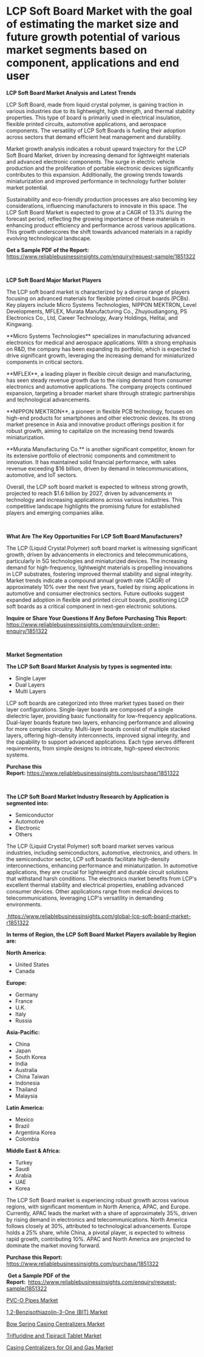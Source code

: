 <p><h1>LCP Soft Board Market with the goal of estimating the market size and future growth potential of various market segments based on component, applications and end user</h1></p><p><strong>LCP Soft Board Market Analysis and Latest Trends</strong></p>
<p><p>LCP Soft Board, made from liquid crystal polymer, is gaining traction in various industries due to its lightweight, high strength, and thermal stability properties. This type of board is primarily used in electrical insulation, flexible printed circuits, automotive applications, and aerospace components. The versatility of LCP Soft Boards is fueling their adoption across sectors that demand efficient heat management and durability.</p><p>Market growth analysis indicates a robust upward trajectory for the LCP Soft Board Market, driven by increasing demand for lightweight materials and advanced electronic components. The surge in electric vehicle production and the proliferation of portable electronic devices significantly contributes to this expansion. Additionally, the growing trends towards miniaturization and improved performance in technology further bolster market potential.</p><p>Sustainability and eco-friendly production processes are also becoming key considerations, influencing manufacturers to innovate in this space. The LCP Soft Board Market is expected to grow at a CAGR of 13.3% during the forecast period, reflecting the growing importance of these materials in enhancing product efficiency and performance across various applications. This growth underscores the shift towards advanced materials in a rapidly evolving technological landscape.</p></p>
<p><strong>Get a Sample PDF of the Report:&nbsp;</strong> <a href="https://www.reliablebusinessinsights.com/enquiry/request-sample/1851322?utm_campaign=1113&utm_medium=2&utm_source=Github&utm_content=ia&utm_term=07012025&utm_id=lcp-soft-board">https://www.reliablebusinessinsights.com/enquiry/request-sample/1851322</a></p>
<p>&nbsp;</p>
<p><strong>LCP Soft Board Major Market Players</strong></p>
<p><p>The LCP soft board market is characterized by a diverse range of players focusing on advanced materials for flexible printed circuit boards (PCBs). Key players include Micro Systems Technologies, NIPPON MEKTRON, Level Developments, MFLEX, Murata Manufacturing Co., Zhuyoudiangong, PS Electronics Co., Ltd, Career Technology, Avary Holdings, Helitai, and Kingwang.</p><p>**Micro Systems Technologies** specializes in manufacturing advanced electronics for medical and aerospace applications. With a strong emphasis on R&D, the company has been expanding its portfolio, which is expected to drive significant growth, leveraging the increasing demand for miniaturized components in critical sectors.</p><p>**MFLEX**, a leading player in flexible circuit design and manufacturing, has seen steady revenue growth due to the rising demand from consumer electronics and automotive applications. The company projects continued expansion, targeting a broader market share through strategic partnerships and technological advancements.</p><p>**NIPPON MEKTRON**, a pioneer in flexible PCB technology, focuses on high-end products for smartphones and other electronic devices. Its strong market presence in Asia and innovative product offerings position it for robust growth, aiming to capitalize on the increasing trend towards miniaturization.</p><p>**Murata Manufacturing Co.** is another significant competitor, known for its extensive portfolio of electronic components and commitment to innovation. It has maintained solid financial performance, with sales revenue exceeding $16 billion, driven by demand in telecommunications, automotive, and IoT sectors.</p><p>Overall, the LCP soft board market is expected to witness strong growth, projected to reach $1.6 billion by 2027, driven by advancements in technology and increasing applications across various industries. This competitive landscape highlights the promising future for established players and emerging companies alike.</p></p>
<p>&nbsp;</p>
<p><strong>What Are The Key Opportunities For LCP Soft Board Manufacturers?</strong></p>
<p><p>The LCP (Liquid Crystal Polymer) soft board market is witnessing significant growth, driven by advancements in electronics and telecommunications, particularly in 5G technologies and miniaturized devices. The increasing demand for high-frequency, lightweight materials is propelling innovations in LCP substrates, fostering improved thermal stability and signal integrity. Market trends indicate a compound annual growth rate (CAGR) of approximately 10% over the next five years, fueled by rising applications in automotive and consumer electronics sectors. Future outlooks suggest expanded adoption in flexible and printed circuit boards, positioning LCP soft boards as a critical component in next-gen electronic solutions.</p></p>
<p><strong>Inquire or Share Your Questions If Any Before Purchasing This Report:</strong> <a href="https://www.reliablebusinessinsights.com/enquiry/pre-order-enquiry/1851322?utm_campaign=1113&utm_medium=2&utm_source=Github&utm_content=ia&utm_term=07012025&utm_id=lcp-soft-board">https://www.reliablebusinessinsights.com/enquiry/pre-order-enquiry/1851322</a></p>
<p>&nbsp;</p>
<p><strong>Market Segmentation</strong></p>
<p><strong>The LCP Soft Board Market Analysis by types is segmented into:</strong></p>
<p><ul><li>Single Layer</li><li>Dual Layers</li><li>Multi Layers</li></ul></p>
<p><p>LCP soft boards are categorized into three market types based on their layer configurations. Single-layer boards are composed of a single dielectric layer, providing basic functionality for low-frequency applications. Dual-layer boards feature two layers, enhancing performance and allowing for more complex circuitry. Multi-layer boards consist of multiple stacked layers, offering high-density interconnects, improved signal integrity, and the capability to support advanced applications. Each type serves different requirements, from simple designs to intricate, high-speed electronic systems.</p></p>
<p><strong>Purchase this Report:&nbsp;</strong><a href="https://www.reliablebusinessinsights.com/purchase/1851322?utm_campaign=1113&utm_medium=2&utm_source=Github&utm_content=ia&utm_term=07012025&utm_id=lcp-soft-board">https://www.reliablebusinessinsights.com/purchase/1851322</a></p>
<p>&nbsp;</p>
<p><strong>The LCP Soft Board Market Industry Research by Application is segmented into:</strong></p>
<p><ul><li>Semiconductor</li><li>Automotive</li><li>Electronic</li><li>Others</li></ul></p>
<p><p>The LCP (Liquid Crystal Polymer) soft board market serves various industries, including semiconductors, automotive, electronics, and others. In the semiconductor sector, LCP soft boards facilitate high-density interconnections, enhancing performance and miniaturization. In automotive applications, they are crucial for lightweight and durable circuit solutions that withstand harsh conditions. The electronics market benefits from LCP's excellent thermal stability and electrical properties, enabling advanced consumer devices. Other applications range from medical devices to telecommunications, leveraging LCP's versatility in demanding environments.</p></p>
<p><a href="https://www.reliablebusinessinsights.com/global-lcp-soft-board-market-r1851322?utm_campaign=1113&utm_medium=2&utm_source=Github&utm_content=ia&utm_term=07012025&utm_id=lcp-soft-board">&nbsp;https://www.reliablebusinessinsights.com/global-lcp-soft-board-market-r1851322</a></p>
<p><strong>In terms of Region, the LCP Soft Board Market Players available by Region are:</strong></p>
<p>
    <p> <strong> North America: </strong>
        <ul>
            <li>United States</li>
            <li>Canada</li>
        </ul>
        </p> 
    <p> <strong> Europe: </strong>
        <ul>
            <li>Germany</li>
            <li>France</li>
            <li>U.K.</li>
            <li>Italy</li>
            <li>Russia</li>
        </ul>
        </p> 
    <p> <strong> Asia-Pacific: </strong>
        <ul>
            <li>China</li>
            <li>Japan</li>
            <li>South Korea</li>
            <li>India</li>
            <li>Australia</li>
            <li>China Taiwan</li>
            <li>Indonesia</li>
            <li>Thailand</li>
            <li>Malaysia</li>
        </ul>
        </p> 
    <p> <strong> Latin America: </strong>
        <ul>
            <li>Mexico</li>
            <li>Brazil</li>
            <li>Argentina Korea</li>
            <li>Colombia</li>
        </ul>
        </p> 
    <p> <strong> Middle East & Africa: </strong>
        <ul>
            <li>Turkey</li>
            <li>Saudi</li>
            <li>Arabia</li>
            <li>UAE</li>
            <li>Korea</li>
        </ul>
    </p>
    </p>
<p><p>The LCP Soft Board market is experiencing robust growth across various regions, with significant momentum in North America, APAC, and Europe. Currently, APAC leads the market with a share of approximately 35%, driven by rising demand in electronics and telecommunications. North America follows closely at 30%, attributed to technological advancements. Europe holds a 25% share, while China, a pivotal player, is expected to witness rapid growth, contributing 10%. APAC and North America are projected to dominate the market moving forward.</p></p>
<p><strong>Purchase this Report: </strong><a href="https://www.reliablebusinessinsights.com/purchase/1851322?utm_campaign=1113&utm_medium=2&utm_source=Github&utm_content=ia&utm_term=07012025&utm_id=lcp-soft-board">https://www.reliablebusinessinsights.com/purchase/1851322</a></p>
<p>&nbsp;<strong>Get a Sample PDF of the Report:&nbsp;&nbsp;</strong><a href="https://www.reliablebusinessinsights.com/enquiry/request-sample/1851322?utm_campaign=1113&utm_medium=2&utm_source=Github&utm_content=ia&utm_term=07012025&utm_id=lcp-soft-board">https://www.reliablebusinessinsights.com/enquiry/request-sample/1851322</a></p>
<p><strong></strong></p>
<p><p><a href="https://www.linkedin.com/pulse/market-insights-revenue-forecast-pvc-o-pipes-147-cagr-from-xdjnf?utm_campaign=1113&utm_medium=2&utm_source=Github&utm_content=ia&utm_term=07012025&utm_id=lcp-soft-board">PVC-O Pipes Market</a></p><p><a href="https://github.com/edacruz6/Market-Research-Report-List-1/blob/main/12-benzisothiazolin-3-one-bit-market.md?utm_campaign=1113&utm_medium=2&utm_source=Github&utm_content=ia&utm_term=07012025&utm_id=lcp-soft-board">1,2-Benzisothiazolin-3-One (BIT) Market</a></p><p><a href="https://www.linkedin.com/pulse/global-bow-spring-casing-centralizers-market-research-0aarf?utm_campaign=1113&utm_medium=2&utm_source=Github&utm_content=ia&utm_term=07012025&utm_id=lcp-soft-board">Bow Spring Casing Centralizers Market</a></p><p><a href="https://github.com/princessbartram3/Market-Research-Report-List-1/blob/main/trifluridine-and-tipiracil-tablet-market.md?utm_campaign=1113&utm_medium=2&utm_source=Github&utm_content=ia&utm_term=07012025&utm_id=lcp-soft-board">Trifluridine and Tipiracil Tablet Market</a></p><p><a href="https://www.linkedin.com/pulse/market-dynamics-casing-centralizers-oil-gas-51-growth-ygv0f?utm_campaign=1113&utm_medium=2&utm_source=Github&utm_content=ia&utm_term=07012025&utm_id=lcp-soft-board">Casing Centralizers for Oil and Gas Market</a></p></p>